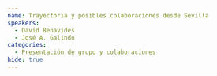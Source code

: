 ```yaml
---
name: Trayectoria y posibles colaboraciones desde Sevilla
speakers:
  - David Benavides
  - José A. Galindo
categories:
  - Presentación de grupo y colaboraciones
hide: true
---
```

